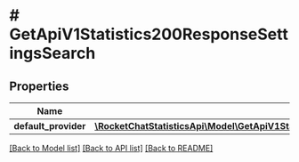 # # GetApiV1Statistics200ResponseSettingsSearch

## Properties

Name | Type | Description | Notes
------------ | ------------- | ------------- | -------------
**default_provider** | [**\RocketChatStatisticsApi\Model\GetApiV1Statistics200ResponseSettingsSearchDefaultProvider**](GetApiV1Statistics200ResponseSettingsSearchDefaultProvider.md) |  | [optional]

[[Back to Model list]](../../README.md#models) [[Back to API list]](../../README.md#endpoints) [[Back to README]](../../README.md)
